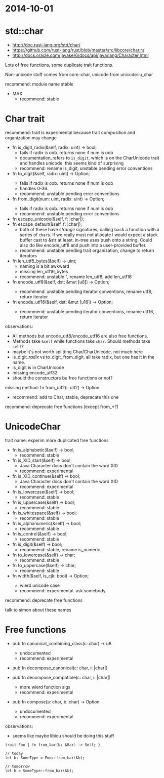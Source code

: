 # 2014-10-01

# std::char

- http://doc.rust-lang.org/std/char/
- https://github.com/rust-lang/rust/blob/master/src/libcore/char.rs
- http://docs.oracle.com/javase/6/docs/api/java/lang/Character.html

Lots of free functions, some duplicate trait functions.

Non-unicode stuff comes from core::char, unicode from unicode::u_char

recommend: module name stable

- MAX
  - recommend: stable

# Char trait

recommend: trait is experimental because trait composition and organization may change

- fn is_digit_radix(&self, radix: uint) -> bool;
  - fails if radix is oob. returns none if num is oob
  - documentation_refers to `is_digit`, which is on the CharUnicode trait and handles
    unicode. this seems kind of surprising
  - recommend: rename is_digit, unstable pending error conventions
- fn to_digit(&self, radix: uint) -> Option<uint>;
  - fails if radix is oob. returns none if num is oob
  - handles 0-36.
  - recommend: unstable pending error conventions
- fn from_digit(num: uint, radix: uint) -> Option<Self>;
  - fails if radix is oob. returns none if num is oob
  - recommend: unstable pending error conventions
- fn escape_unicode(&self, f: |char|);
- fn escape_default(&self, f: |char|);
  - both of these have *strange* signatures, calling back a function with
    a series of `char`s. If we really must not allocate I would expect
    a stack buffer cast to &str at least. in-tree uses push onto a string.
    Could also do like encode_utf8 and push into a user-provided buffer.
  - recommend: unstable pending trait organization, change to return iterators
- fn len_utf8_bytes(&self) -> uint;
  - naming is a bit awkward
  - missing len_utf16_bytes
  - recommend: unstable ", rename len_utf8, add len_utf16
- fn encode_utf8(&self, dst: &mut [u8]) -> Option<uint>;
  - recommend: unstable pending iterator conventions, rename utf8, return iterator
- fn encode_utf16(&self, dst: &mut [u16]) -> Option<uint>;
  - recommend: unstable pending iterator conventions, rename utf16, return iterator

observations:
* All methods but encode_utf8/encode_utf16 are also free functions.
* Methods take `&self` while functions take `char`. Should methods take `self`?
* maybe it's not worth splitting Char/CharUnicode. not much here
* is_digit_*radix* vs to_digit, from_digit. all take radix, but one has it in
  the name.
* is_digit is in CharUnicode
* missing encode_utf32
* should the constructors be free functions or not?

missing method: fn from_u32(i: u32) -> Option<char>
  - recommend: add to Char, stable, deprecate this one

recommend: deprecate free functions (except from_*?)

# UnicodeChar

trait name: experim
more duplicated free functions

- fn is_alphabetic(&self) -> bool;
  - recommend: stable
- fn is_XID_start(&self) -> bool;
  - Java Character docs don't contain the word XID
  - recommend: experimental
- fn is_XID_continue(&self) -> bool;
  - Java Character docs don't contain the word XID
  - recommend: experimental
- fn is_lowercase(&self) -> bool;
  - recommend: stable
- fn is_uppercase(&self) -> bool;
  - recommend: stable
- fn is_whitespace(&self) -> bool;
  - recommend: stable
- fn is_alphanumeric(&self) -> bool;
  - recommend: stable
- fn is_control(&self) -> bool;
  - recommend: stable
- fn is_digit(&self) -> bool;
  - recommend: stable, rename is_numeric
- fn to_lowercase(&self) -> char;
  - recommend: stable
- fn to_uppercase(&self) -> char;
  - recommend: stable
- fn width(&self, is_cjk: bool) -> Option<uint>;
  - wierd unicode case
  - recommend: experimental. ask somebody

recommend: deprecate free functions

talk to simon about these names

# Free functions

- pub fn canonical_combining_class(c: char) -> u8
  - undocumented
  - recommend: experimental

- pub fn decompose_canonical(c: char, i: |char|)
- pub fn decompose_compatible(c: char, i: |char|)
  - more wierd function sigs
  - recommend: experimental

- pub fn compose(a: char, b: char) -> Option<char>
  - undocumented
  - recommend: experimental

observations:
* seems like maybe libicu should be doing this stuff




```
trait Foo { fn from_bar(b: &Bar) -> Self; }

// today
let b: SomeType = Foo::from_bar(&b);

// tomorrow
let b = SomeType::from_bar(&b);
```
